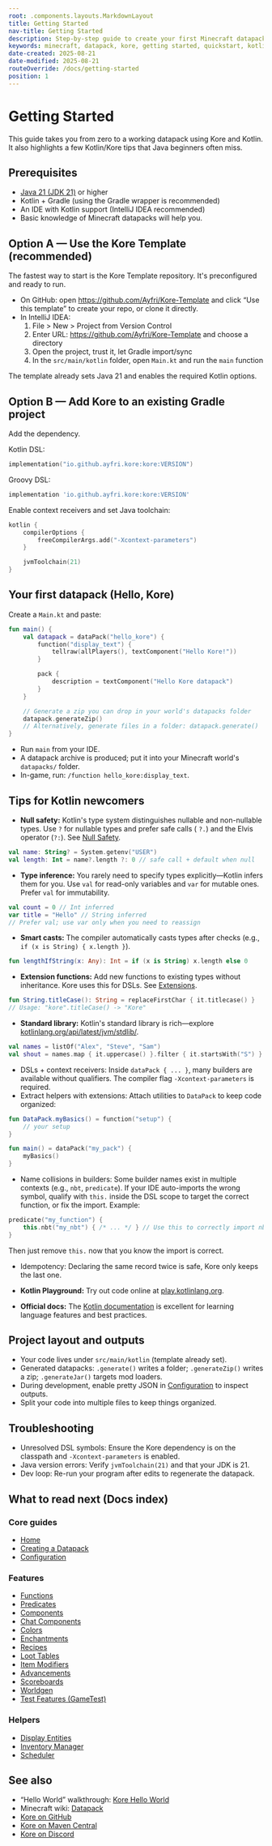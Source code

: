 ```yaml
---
root: .components.layouts.MarkdownLayout
title: Getting Started
nav-title: Getting Started
description: Step-by-step guide to create your first Minecraft datapack with Kore.
keywords: minecraft, datapack, kore, getting started, quickstart, kotlin
date-created: 2025-08-21
date-modified: 2025-08-21
routeOverride: /docs/getting-started
position: 1
---
```


# Getting Started

This guide takes you from zero to a working datapack using Kore and Kotlin. It also highlights a few Kotlin/Kore tips that Java beginners often miss.

## Prerequisites

- [Java 21 (JDK 21)](https://jdk.java.net/archive/) or higher
- Kotlin + Gradle (using the Gradle wrapper is recommended)
- An IDE with Kotlin support (IntelliJ IDEA recommended)
- Basic knowledge of Minecraft datapacks will help you.

## Option A — Use the Kore Template (recommended)

The fastest way to start is the Kore Template repository. It's preconfigured and ready to run.

- On GitHub: open https://github.com/Ayfri/Kore-Template and click “Use this template” to create your repo, or clone it directly.
- In IntelliJ IDEA:
  1) File > New > Project from Version Control
  2) Enter URL: https://github.com/Ayfri/Kore-Template and choose a directory
  3) Open the project, trust it, let Gradle import/sync
  4) In the `src/main/kotlin` folder, open `Main.kt` and run the `main` function

The template already sets Java 21 and enables the required Kotlin options.

## Option B — Add Kore to an existing Gradle project

Add the dependency.

Kotlin DSL:

```kotlin
implementation("io.github.ayfri.kore:kore:VERSION")
```

Groovy DSL:

```groovy
implementation 'io.github.ayfri.kore:kore:VERSION'
```

Enable context receivers and set Java toolchain:

```kotlin
kotlin {
	compilerOptions {
		freeCompilerArgs.add("-Xcontext-parameters")
	}

	jvmToolchain(21)
}
```

## Your first datapack (Hello, Kore)

Create a `Main.kt` and paste:

```kotlin
fun main() {
	val datapack = dataPack("hello_kore") {
		function("display_text") {
			tellraw(allPlayers(), textComponent("Hello Kore!"))
		}

		pack {
			description = textComponent("Hello Kore datapack")
		}
	}

	// Generate a zip you can drop in your world's datapacks folder
	datapack.generateZip()
	// Alternatively, generate files in a folder: datapack.generate()
}
```

- Run `main` from your IDE.
- A datapack archive is produced; put it into your Minecraft world's `datapacks/` folder.
- In-game, run: `/function hello_kore:display_text`.

## Tips for Kotlin newcomers

- **Null safety:** Kotlin's type system distinguishes nullable and non-nullable types. Use `?` for nullable types and prefer safe calls (
  `?.`) and the Elvis operator (`?:`). See [Null Safety](https://kotlinlang.org/docs/null-safety.html).

```kotlin
val name: String? = System.getenv("USER")
val length: Int = name?.length ?: 0 // safe call + default when null
```

- **Type inference:** You rarely need to specify types explicitly—Kotlin infers them for you. Use `val` for read-only variables and
  `var` for mutable ones. Prefer `val` for immutability.

```kotlin
val count = 0 // Int inferred
var title = "Hello" // String inferred
// Prefer val; use var only when you need to reassign
```

- **Smart casts:** The compiler automatically casts types after checks (e.g., `if (x is String) { x.length }`).

```kotlin
fun lengthIfString(x: Any): Int = if (x is String) x.length else 0
```

- **Extension functions:** Add new functions to existing types without inheritance. Kore uses this for DSLs. See [Extensions](https://kotlinlang.org/docs/extensions.html).

```kotlin
fun String.titleCase(): String = replaceFirstChar { it.titlecase() }
// Usage: "kore".titleCase() -> "Kore"
```

- **Standard library:** Kotlin's standard library is rich—explore [kotlinlang.org/api/latest/jvm/stdlib/](https://kotlinlang.org/api/latest/jvm/stdlib/).

```kotlin
val names = listOf("Alex", "Steve", "Sam")
val shout = names.map { it.uppercase() }.filter { it.startsWith("S") }
```

- DSLs + context receivers: Inside `dataPack { ... }`, many builders are available without qualifiers. The compiler flag `-Xcontext-parameters` is required.
- Extract helpers with extensions: Attach utilities to `DataPack` to keep code organized:

```kotlin
fun DataPack.myBasics() = function("setup") {
	// your setup
}

fun main() = dataPack("my_pack") {
	myBasics()
}
```

- Name collisions in builders: Some builder names exist in multiple contexts (e.g., `nbt`, `predicate`). If your IDE auto-imports the wrong symbol, qualify with `this.` inside the DSL scope to target the correct function, or fix the import.
Example:
```kotlin
predicate("my_function") {
	this.nbt("my_nbt") { /* ... */ } // Use this to correctly import nbt()
}
```
Then just remove `this.` now that you know the import is correct.

- Idempotency: Declaring the same record twice is safe, Kore only keeps the last one.

- **Kotlin Playground:** Try out code online at [play.kotlinlang.org](https://play.kotlinlang.org/).
- **Official docs:** The [Kotlin documentation](https://kotlinlang.org/docs/home.html) is excellent for learning language features and best practices.

## Project layout and outputs

- Your code lives under `src/main/kotlin` (template already set).
- Generated datapacks: `.generate()` writes a folder; `.generateZip()` writes a zip; `.generateJar()` targets mod loaders.
- During development, enable pretty JSON in [Configuration](/docs/configuration) to inspect outputs.
- Split your code into multiple files to keep things organized.

## Troubleshooting

- Unresolved DSL symbols: Ensure the Kore dependency is on the classpath and `-Xcontext-parameters` is enabled.
- Java version errors: Verify `jvmToolchain(21)` and that your JDK is 21.
- Dev loop: Re-run your program after edits to regenerate the datapack.

## What to read next (Docs index)

### Core guides
- [Home](/docs/home)
- [Creating a Datapack](/docs/creating-a-datapack)
- [Configuration](/docs/configuration)

### Features
- [Functions](/docs/functions)
- [Predicates](/docs/predicates)
- [Components](/docs/components)
- [Chat Components](/docs/chat-components)
- [Colors](/docs/colors)
- [Enchantments](/docs/enchantments)
- [Recipes](/docs/recipes)
- [Loot Tables](/docs/loot-tables)
- [Item Modifiers](/docs/item-modifiers)
- [Advancements](/docs/advancements)
- [Scoreboards](/docs/scoreboards)
- [Worldgen](/docs/worldgen)
- [Test Features \(GameTest\)](/docs/test-features)

### Helpers
- [Display Entities](/docs/helpers/display-entities)
- [Inventory Manager](/docs/helpers/inventory-manager)
- [Scheduler](/docs/helpers/scheduler)

## See also

- “Hello World” walkthrough: [Kore Hello World](https://ayfri.com/articles/kore-hello-world/)
- Minecraft wiki: [Datapack](https://minecraft.wiki/w/Data_pack)
- [Kore on GitHub](https://github.com/Ayfri/Kore)
- [Kore on Maven Central](https://central.sonatype.com/search?q=io.github.ayfri.kore)
- [Kore on Discord](https://discord.ayfri.com)
